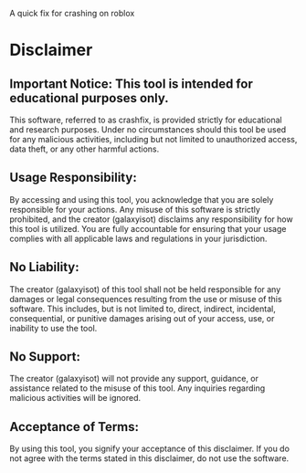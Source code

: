 A quick fix for crashing on roblox

# Disclaimer
## Important Notice: This tool is intended for educational purposes only.
This software, referred to as crashfix, is provided strictly for educational and research purposes. Under no circumstances should this tool be used for any malicious activities, including but not limited to unauthorized access, data theft, or any other harmful actions.

## Usage Responsibility:
By accessing and using this tool, you acknowledge that you are solely responsible for your actions. Any misuse of this software is strictly prohibited, and the creator (galaxyisot) disclaims any responsibility for how this tool is utilized. You are fully accountable for ensuring that your usage complies with all applicable laws and regulations in your jurisdiction.

## No Liability:
The creator (galaxyisot) of this tool shall not be held responsible for any damages or legal consequences resulting from the use or misuse of this software. This includes, but is not limited to, direct, indirect, incidental, consequential, or punitive damages arising out of your access, use, or inability to use the tool.

## No Support:
The creator (galaxyisot) will not provide any support, guidance, or assistance related to the misuse of this tool. Any inquiries regarding malicious activities will be ignored.

## Acceptance of Terms:
By using this tool, you signify your acceptance of this disclaimer. If you do not agree with the terms stated in this disclaimer, do not use the software.
